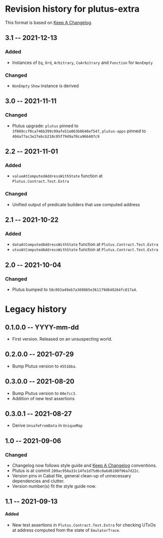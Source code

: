 # Revision history for plutus-extra

This format is based on [Keep A Changelog](https://keepachangelog.com/en/1.0.0).

## 3.1 -- 2021-12-13

### Added

- Instances of `Eq`, `Ord`, `Arbitrary`, `CoArbitrary`
  and `Function` for `NonEmpty`

### Changed

- `NonEmpty` `Show` instance is derived

## 3.0 -- 2021-11-11

### Changed
  
* Plutus upgrade: `plutus` pinned to `3f089ccf0ca746b399c99afe51e063b0640af547`, 
  `plutus-apps` pinned to `404af7ac3e27ebcb218c05f79d9a70ca966407c9`

## 2.2 -- 2021-11-01

### Added

- `valueAtComputedAddressWithState` function at `Plutus.Contract.Test.Extra`

### Changed

* Unified output of predicate builders that use computed address

## 2.1 -- 2021-10-22

### Added

- `dataAtComputedAddressWithState` function at `Plutus.Contract.Test.Extra`
- `utxoAtComputedAddressWithState` function at `Plutus.Contract.Test.Extra`

## 2.0 -- 2021-10-04

### Changed

* Plutus bumped to `58c093a49eb7a369865e361179d649264fc817a4`.

# Legacy history

## 0.1.0.0 -- YYYY-mm-dd

- First version. Released on an unsuspecting world.

## 0.2.0.0 -- 2021-07-29

- Bump Plutus version to `4551bba`.

## 0.3.0.0 -- 2021-08-20

- Bump Plutus version to `00e7cc3`.
- Addition of new test assertions

## 0.3.0.1 -- 2021-08-27

- Derive `UnsafeFromData` in `UniqueMap`

## 1.0 -- 2021-09-06

### Changed

* Changelog now follows style guide and [Keep A
  Changelog](https://keepachangelog.com/en/1.0.0) conventions.
* Plutus is at commit ``289ac956a33c14fe1d75d6c0a6d6100f96a7d22c``.
* Version pins in Cabal file, general clean-up of unnecessary dependencies and
  clutter.
* Version number(s) fit the style guide now.

## 1.1 -- 2021-09-13
#### Added
* New test assertions in `Plutus.Contract.Test.Extra` for checking UTxOs at
  address computed from the state of `EmulatorTrace`.
